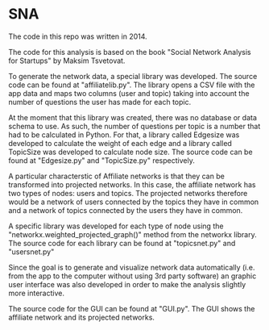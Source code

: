 # SNA


The code in this repo was written in 2014. 

The code for this analysis is based on the book "Social Network Analysis for Startups" by Maksim Tsvetovat. 

To generate the network data, a special library was developed. The source code can be found at "affiliatelib.py". The library opens a CSV file with the app data and maps two columns (user and topic) taking into account the number of questions the user has made for each topic. 

At the moment that this library was created, there was no database or data schema to use. As such, the number of questions per topic is a number that had to be calculated in Python. For that, a library called Edgesize was developed to calculate the weight of each edge and a library called TopicSize was developed to calculate node size. The source code can be found at "Edgesize.py" and "TopicSize.py" respectively. 

A particular characterstic of Affiliate networks is that they can be transformed into projected networks. In this case, the affiliate network has two types of nodes: users and topics. The projected networks therefore would be a network of users connected by the topics they have in common and a network of topics connected by the users they have in common. 

A specific library was developed for each type of node using the "networkx.weighted_projected_graph()" method from the networkx library. The source code for each library can be found at "topicsnet.py" and "usersnet.py"

Since the goal is to generate and visualize network data automatically (i.e. from the app to the computer without using 3rd party software) an graphic user interface was also developed in order to make the analysis slightly more interactive. 

The source code for the GUI can be found at "GUI.py". The GUI shows the affiliate network and its projected networks. 
